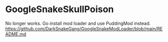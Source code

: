 # GoogleSnakeSkullPoison

No longer works. Go install mod loader and use PuddingMod instead.         
https://github.com/DarkSnakeGang/GoogleSnakeModLoader/blob/main/README.md       
